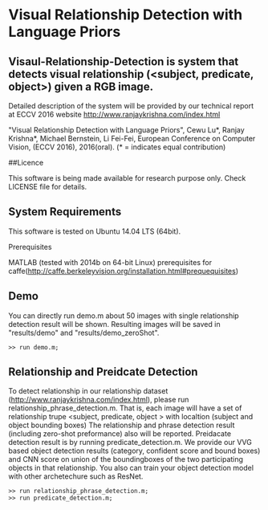 # Visual Relationship Detection with Language Priors

## Visaul-Relationship-Detection is system that detects visual relationship (<subject, predicate, object>) given a RGB image.

Detailed description of the system will be provided by our technical report at ECCV 2016 website http://www.ranjaykrishna.com/index.html

"Visual Relationship Detection with Language Priors",
Cewu Lu*, Ranjay Krishna*, Michael Bernstein, Li Fei-Fei, European Conference on Computer Vision, 
(ECCV 2016), 2016(oral). (* = indicates equal contribution)

##Licence

This software is being made available for research purpose only. Check LICENSE file for details.

## System Requirements

This software is tested on Ubuntu 14.04 LTS (64bit).

Prerequisites

MATLAB (tested with 2014b on 64-bit Linux)
prerequisites for caffe(http://caffe.berkeleyvision.org/installation.html#prequequisites)

## Demo
You can directly run demo.m about 50 images with single relationship detection result will be shown. Resulting images will be saved in "results/demo" and "results/demo_zeroShot".
```
>> run demo.m;
```
## Relationship and Preidcate Detection 
To detect relationship in our relationship dataset (http://www.ranjaykrishna.com/index.html), please run relationship_phrase_detection.m. That is, each image will have a set of relationship trupe <subject, predicate, object > with localtion (subject and object bounding boxes)  The relationship and phrase detection result (including zero-shot preformance) also will be reported. Preidacate detection result is by running predicate_detection.m. We provide our VVG based object detection results (category, confident score and bound boxes) and   CNN score on union of the boundingboxes of the two participating objects in that relationship. You also can train your object detection model with other archetechure such as ResNet. 
```
>> run relationship_phrase_detection.m;
>> run predicate_detection.m;
```

 



